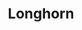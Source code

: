 ---
title: "Longhorn"
description: "Learn how to deploy, manage, and scale Longhorn storage for Kubernetes clusters with our training resources, tutorials, and guides."
---